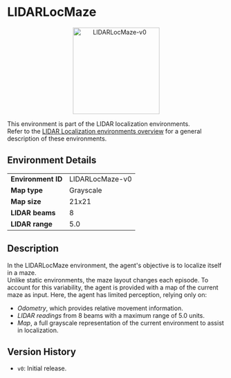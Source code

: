 # LIDARLocMaze

<p align="center"><img src="img/LIDARLocMaze-v0.gif" alt="LIDARLocMaze-v0" width="200px"/></p>

This environment is part of the LIDAR localization environments.  
Refer to the [LIDAR Localization environments overview](LIDARLocalization.md) for a general description of these environments.

## Environment Details

|                           |               |
|---------------------------|-----------------|
| **Environment ID**        | LIDARLocMaze-v0 |
| **Map type**              | Grayscale       |
| **Map size**              | 21x21           |
| **LIDAR beams**           | 8               |
| **LIDAR range**           | 5.0             |

## Description

In the LIDARLocMaze environment, the agent's objective is to localize itself in a maze.  
Unlike static environments, the maze layout changes each episode. To account for this variability, the agent is provided with a map of the current maze as input. Here, the agent has limited perception, relying only on:
- *Odometry*, which provides relative movement information.
- *LIDAR readings* from 8 beams with a maximum range of 5.0 units.
- *Map*, a full grayscale representation of the current environment to assist in localization.

## Version History

- `v0`: Initial release.
